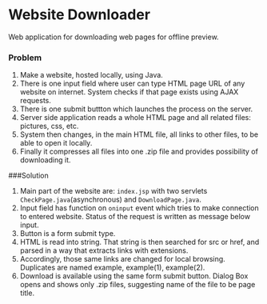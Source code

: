 # Website Downloader
Web application for downloading web pages for offline preview.

### Problem
1. Make a  website, hosted locally, using Java.
2. There is one input field where user can type HTML page URL of any website on internet. System checks if that page exists using AJAX requests.
3. There is one submit buttton which launches the process on the server.
4. Server side application reads a whole HTML page and all related files: pictures, css, etc.
5. System then changes, in the main HTML file, all links to other files, to be able to open it locally.
6. Finally it compresses all files into one .zip file and provides possibility of downloading it.

###Solution
1. Main part of the website are: `index.jsp` with two servlets `CheckPage.java`(asynchronous) and `DownloadPage.java`.
2. Input field has function on `oninput` event which tries to make connection to entered website. Status of the request is written as message below input.
3. Button is a form submit type.
4. HTML is read into string. That string is then searched for src or href, and parsed in a way that extracts links with extensions.
5. Accordingly, those same links are changed for local browsing. Duplicates are named example, example(1), example(2).
6. Download is available using the same form submit button. Dialog Box opens and shows only .zip files, suggesting name of the file to be page title.

